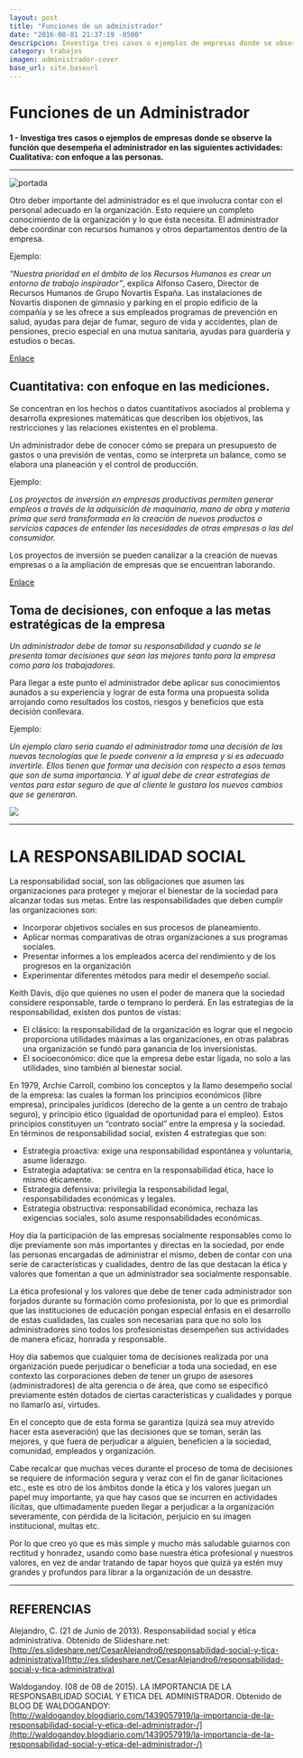 ```yaml
---
layout: post
title: "Funciones de un administrador"
date: "2016-08-01 21:37:19 -0500"
descripcion: Investiga tres casos o ejemplos de empresas donde se observe la función que desempeña el administrador en los casos...
category: trabajos
imagen: administrador-cover
base_url: site.baseurl
---
```


# Funciones de un Administrador

**1 - Investiga tres casos o ejemplos de empresas donde se observe la función que desempeña el administrador en las siguientes actividades:
Cualitativa: con enfoque a las personas.**

---

![portada](../assets/images/administrador-cover.jpg)

Otro deber importante del administrador es el que involucra contar con el personal adecuado en la organización. Esto requiere un completo conocimiento de la organización y lo que ésta necesita. El administrador debe coordinar con recursos humanos y otros departamentos dentro de la empresa.

Ejemplo:


_“Nuestra prioridad en el ámbito de los Recursos Humanos es crear un entorno de trabajo inspirador”_, explica Alfonso Casero, Director de Recursos Humanos de Grupo Novartis España.
Las instalaciones de Novartis disponen de gimnasio y parking en el propio edificio de la compañía y se les ofrece a sus empleados programas de prevención en salud, ayudas para dejar de fumar, seguro de vida y accidentes, plan de pensiones, precio especial en una mutua sanitaria, ayudas para guardería y estudios o becas.


[Enlace](http://www.abc.es/economia/20130306/abci-mejores-empresas-para-trabajar-201303061204.html)

## Cuantitativa: con enfoque en las mediciones.

<img src="{{ site.baseurl }}/assets/images/segunda_Imagen.jpg" alt="" style="float: right;" />

Se concentran en los hechos o datos cuantitativos asociados al problema y desarrolla expresiones matemáticas que describen los objetivos, las restricciones y las relaciones existentes en el problema.

Un administrador debe de conocer cómo se prepara un presupuesto de gastos o una previsión de ventas, como se interpreta un balance, como se elabora una planeación y el control de producción.

Ejemplo:

_Los proyectos de inversión en empresas productivas permiten generar empleos a través de la adquisición de maquinaria, mano de obra y materia prima que será transformada en la creación de nuevos productos o servicios capaces de entender las necesidades de otras empresas o las del consumidor._

Los proyectos de inversión se pueden canalizar a la creación de nuevas empresas o a la ampliación de empresas que se encuentran laborando.

[Enlace](http://www.gestiopolis.com/proyectos-de-inversion-para-empresas-en-operacion/)

## Toma de decisiones, con enfoque a las metas estratégicas de la empresa

<img src="{{ site.baseurl }}/assets/images/tercera_imagen.jpg" alt="" style="float: left" />

_Un administrador debe de tomar su responsabilidad y cuando se le presenta tomar decisiones que sean las mejores tanto para la empresa como para los trabajadores._

Para llegar a este punto el administrador debe aplicar sus conocimientos aunados a su experiencia y lograr de esta forma una propuesta solida arrojando como resultados los costos, riesgos y beneficios que esta decisión conllevara.

Ejemplo:

_Un ejemplo claro seria cuando el administrador toma una decisión de las nuevas tecnologías que le puede convenir a la empresa y si es adecuado invertirle. Ellos tienen que formar una decisión con respecto a esos temas que son de suma importancia. Y al igual debe de crear estrategias de ventas para estar seguro de que al cliente le gustara los nuevos cambios que se generaran._

![](../assets/images/cuarta_imagen.jpg)

---



# LA RESPONSABILIDAD SOCIAL

La responsabilidad social, son las obligaciones que asumen las organizaciones para proteger y mejorar el bienestar de la sociedad para alcanzar todas sus metas.
Entre las responsabilidades que deben cumplir las organizaciones son:

-	Incorporar objetivos sociales en sus procesos de planeamiento.
-	Aplicar normas comparativas de otras organizaciones a sus programas sociales.
-	Presentar informes a los empleados acerca del rendimiento y de los progresos en la organización
-	Experimentar diferentes métodos para medir el desempeño social.

Keith Davis, dijo que quienes no usen el poder de manera que la sociedad considere responsable, tarde o temprano lo perderá.
En las estrategias de la responsabilidad, existen dos puntos de vistas:

-	El clásico: la responsabilidad de la organización es lograr que el negocio proporciona utilidades máximas a las organizaciones, en otras palabras una organización se fundó para ganancia de los inversionistas.
-	El socioeconómico: dice que la empresa debe estar ligada, no solo a las utilidades, sino también al bienestar social.

En 1979, Archie Carroll, combino los conceptos y la llamo desempeño social de la empresa: las cuales la forman los principios económicos (libre empresa), principales jurídicos (derecho de la gente a un centro de trabajo seguro), y principio ético (igualdad de oportunidad para el empleo). Estos principios constituyen un “contrato social” entre la empresa y la sociedad.
En términos de responsabilidad social, existen 4 estrategias que son:

-	Estrategia proactiva: exige una responsabilidad espontánea y voluntaria, asume liderazgo.
-	Estrategia adaptativa: se centra en la responsabilidad ética, hace lo mismo éticamente.
-	Estrategia defensiva: privilegia la responsabilidad legal, responsabilidades económicas y legales.
-	Estrategia obstructiva: responsabilidad económica, rechaza las exigencias sociales, solo asume responsabilidades económicas.

Hoy día la participación de las empresas socialmente responsables como lo dije previamente son más importantes y directas en la sociedad, por ende las personas encargadas de administrar el mismo, deben de contar con una serie de características y cualidades, dentro de las que destacan la ética y valores que fomentan a que un administrador sea socialmente responsable.

La ética profesional y los valores que debe de tener cada administrador son forjados durante su formación como profesionista, por lo que es primordial que las instituciones de educación pongan especial énfasis en el desarrollo de estas cualidades, las cuales son necesarias para que no solo los administradores sino todos los profesionistas desempeñen sus actividades de manera eficaz, honrada y responsable.

Hoy día sabemos que cualquier toma de decisiones realizada por una organización puede perjudicar o beneficiar a toda una sociedad, en ese contexto las corporaciones deben de tener un grupo de asesores (administradores) de alta gerencia o de área, que como se especificó previamente estén dotados de ciertas características y cualidades y porque no llamarlo así, virtudes.

En el concepto que de esta forma se garantiza (quizá sea muy atrevido hacer esta aseveración) que las decisiones que se toman, serán las mejores, y que fuera de perjudicar a alguien, beneficien a la sociedad, comunidad, empleados y organización.

Cabe recalcar que muchas veces durante el proceso de toma de decisiones se requiere de información segura y veraz con el fin de ganar licitaciones etc., este es otro de los ámbitos donde la ética y los valores juegan un papel muy importante, ya que hay casos que se incurren en actividades ilícitas, que ultimadamente pueden llegar a perjudicar a la organización severamente, con pérdida de la licitación, perjuicio en su imagen institucional, multas etc.

Por lo que creo yo que es más simple y mucho más saludable guiarnos con rectitud y honradez, usando como base nuestra ética profesional y nuestros valores, en vez de andar tratando de tapar hoyos que quizá ya estén muy grandes y profundos para librar a la organización de un desastre.

---

## REFERENCIAS
Alejandro, C. (21 de Junio de 2013). Responsabilidad social y ética administrativa. Obtenido de Slideshare.net: [http://es.slideshare.net/CesarAlejandro6/responsabilidad-social-y-tica-administrativa](http://es.slideshare.net/CesarAlejandro6/responsabilidad-social-y-tica-administrativa)

Waldogandoy. (08 de 08 de 2015). LA IMPORTANCIA DE LA RESPONSABILIDAD SOCIAL Y ETICA DEL ADMINISTRADOR. Obtenido de BLOG DE WALDOGANDOY: [http://waldogandoy.blogdiario.com/1439057919/la-importancia-de-la-responsabilidad-social-y-etica-del-administrador-/](http://waldogandoy.blogdiario.com/1439057919/la-importancia-de-la-responsabilidad-social-y-etica-del-administrador-/)
